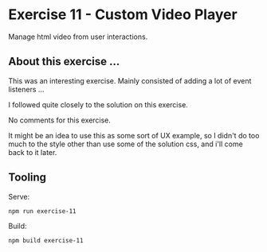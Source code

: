 # Exercise 11 - Custom Video Player

Manage html video from user interactions.

## About this exercise ...

This was an interesting exercise. Mainly consisted of adding a lot of event listeners ...

I followed quite closely to the solution on this exercise.

No comments for this exercise.

It might be an idea to use this as some sort of UX example, so I didn't do too much to the style
other than use some of the solution css, and i'll come back to it later.

## Tooling

Serve:

`npm run exercise-11`

Build:

`npm build exercise-11`
